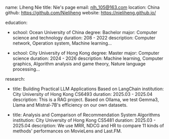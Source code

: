 name: Liheng Nie
title: Nie's page
email: nlh_105@163.com
location: China
github: https://github.com/Nieliheng
website: https://nieliheng.github.io/

education:
  - school: Ocean University of China
    degree: Bachelor
    major: Computer science and technology
    duration: 208 - 2022
    description: Computer network, Operation system, Machine learning...

  - school: City University of Hong Kong
    degree: Master
    major: Computer science
    duration: 2024 - 2026
    description: Machine learning, Computer graphics, Algorithm analysis and game theory, Nature language processing...

research:
  - title: Building Practical LLM Applications Based on LangChain
    institution: City University of Hong Kong CS6493
    duration: 2025.03 - 2025.04
    description: This is a RAG project. Based on Ollama, we test Gemma3, Llama and Mistral-7B's efficiency on our own datasets.
    
  - title: Analysis and Comparison of Recommendation System Algorithms
    institution: City University of Hong Kong CS5481
    duration: 2025.03 - 2025.04
    description: We use MRR, NDCG and HR to compare 11 kinds of methods' performances on MovieLens and Last.FM.
